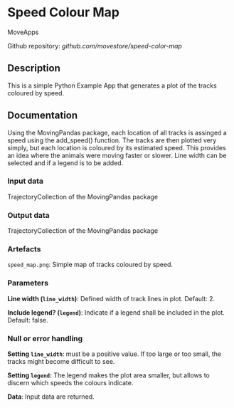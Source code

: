 # Speed Colour Map

MoveApps

Github repository: *github.com/movestore/speed-color-map*

## Description
This is a simple Python Example App that generates a plot of the tracks coloured by speed.

## Documentation
Using the MovingPandas package, each location of all tracks is assinged a speed using the add_speed() function. The tracks are then plotted very simply, but each location is coloured by its estimated speed. This provides an idea where the animals were moving faster or slower. Line width can be selected and if a legend is to be added.

### Input data
TrajectoryCollection of the MovingPandas package

### Output data
TrajectoryCollection of the MovingPandas package

### Artefacts
`speed_map.png`: Simple map of tracks coloured by speed.

### Parameters 
**Line width (`line_width`)**: Defined width of track lines in plot. Default: 2.

**Include legend? (`legend`)**: Indicate if a legend shall be included in the plot. Default: false.

### Null or error handling
**Setting `line_width`**: must be a positive value. If too large or too small, the tracks might become difficult to see.

**Setting `legend`:** The legend makes the plot area smaller, but allows to discern which speeds the colours indicate.

**Data**: Input data are returned.

